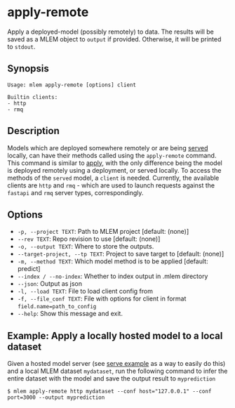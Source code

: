 # apply-remote

Apply a deployed-model (possibly remotely) to data. The results will be saved as
a MLEM object to `output` if provided. Otherwise, it will be printed to
`stdout`.

## Synopsis

```usage
Usage: mlem apply-remote [options] client

Builtin clients:
- http
- rmq
```

## Description

Models which are deployed somewhere remotely or are being
[served](/doc/get-started/serving) locally, can have their methods called using
the `apply-remote` command. This command is similar to
[apply](/doc/command-reference/apply), with the only difference being the model
is deployed remotely using a deployment, or served locally. To access the
methods of the `served` model, a `client` is needed. Currently, the available
clients are `http` and `rmq` - which are used to launch requests against the
`fastapi` and `rmq` server types, correspondingly.

## Options

- `-p, --project TEXT`: Path to MLEM project  [default: (none)]
- `--rev TEXT`: Repo revision to use  [default: (none)]
- `-o, --output TEXT`: Where to store the outputs.
- `--target-project, --tp TEXT`: Project to save target to  [default: (none)]
- `-m, --method TEXT`: Which model method is to be applied  [default: predict]
- `--index / --no-index`: Whether to index output in .mlem directory
- `--json`: Output as json
- `-l, --load TEXT`: File to load client config from
- `-f, --file_conf TEXT`: File with options for client in format `field.name=path_to_config`
- `--help`: Show this message and exit.

## Example: Apply a locally hosted model to a local dataset

Given a hosted model server (see
[serve example](/doc/command-reference/serve#examples) as a way to easily do
this) and a local MLEM dataset `mydataset`, run the following command to infer
the entire dataset with the model and save the output result to `myprediction`

```cli
$ mlem apply-remote http mydataset --conf host="127.0.0.1" --conf port=3000 --output myprediction
```
